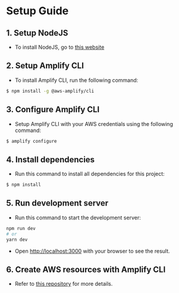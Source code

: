 # Setup Guide

## 1. Setup NodeJS

- To install NodeJS, go to [this website](https://nodejs.org/en/)

## 2. Setup Amplify CLI

- To install Amplify CLI, run the following command:

```bash
$ npm install -g @aws-amplify/cli
```

## 3. Configure Amplify CLI

- Setup Amplify CLI with your AWS credentials using the following command:

```bash
$ amplify configure
```

## 4. Install dependencies

- Run this command to install all dependencies for this project:

```bash
$ npm install
```

## 5. Run development server

- Run this command to start the development server:

```bash
npm run dev
# or
yarn dev
```

- Open [http://localhost:3000](http://localhost:3000) with your browser to see the result.

## 6. Create AWS resources with Amplify CLI

- Refer to [this repository](https://github.com/aws-amplify/amplify-cli/blob/master/Readme.md) for more details.
